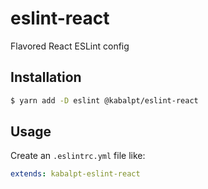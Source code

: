 # eslint-react

Flavored React ESLint config

## Installation

```sh
$ yarn add -D eslint @kabalpt/eslint-react
```

## Usage

Create an `.eslintrc.yml` file like:

```yaml
extends: kabalpt-eslint-react
```
